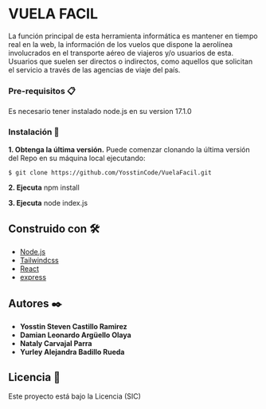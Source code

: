 # VUELA FACIL

La función principal de esta herramienta informática es mantener en tiempo real en la
web, la información de los vuelos que dispone la aerolínea involucrados en el
transporte aéreo de viajeros y/o usuarios de esta. Usuarios que suelen ser directos o
indirectos, como aquellos que solicitan el servicio a través de las agencias de viaje del
país.


### Pre-requisitos 📋


Es necesario tener instalado node.js en su version 17.1.0


### Instalación 🔧

**1. Obtenga la última versión.**
Puede comenzar clonando la última versión del Repo en su máquina local ejecutando: 

```
$ git clone https://github.com/YosstinCode/VuelaFacil.git
```
**2. Ejecuta** npm install

**3. Ejecuta** node index.js


## Construido con 🛠️

* [Node.js](https://nodejs.org/es/)
* [Tailwindcss](https://tailwindcss.com)
* [React](https://reactjs.org)
* [express](https://expressjs.com)


## Autores ✒️


* **Yosstin Steven Castillo Ramirez** 
* **Damian Leonardo Argüello Olaya**
* **Nataly Carvajal Parra**
* **Yurley Alejandra Badillo Rueda**


## Licencia 📄

Este proyecto está bajo la Licencia (SIC) 

